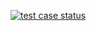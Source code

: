 [![test case status](https://api.travis-ci.com/shovanmaity/sample-problems.svg?branch=master)](https://travis-ci.com/shovanmaity/sample-problems)
